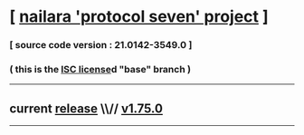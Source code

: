 
# [ [nailara 'protocol seven' project](http://nailara.network/) ]

### [ source code version : 21.0142-3549.0 ]

### ( this is the [ISC license](license)d "base" branch )
---
## current [release](https://github.com/taekiten/nailara/releases) \\\\// [v1.75.0](https://github.com/taekiten/nailara/releases/tag/v1.75.0)
---

